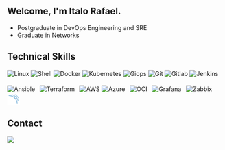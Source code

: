 ## Welcome, I'm Italo Rafael.
- Postgraduate in DevOps Engineering and SRE
- Graduate in Networks<br>
  
## Technical Skills
  
<div style="display: _block">
  <img align="center" alt="Linux" height="30" width="40" src="https://cdn.jsdelivr.net/gh/devicons/devicon/icons/linux/linux-original.svg" />
  <img align="center" alt="Shell" height="30" width="40" src="https://www.vectorlogo.zone/logos/gnu_bash/gnu_bash-official.svg" />
  <img align="center" alt="Docker" height="30" width="40" src="https://cdn.jsdelivr.net/gh/devicons/devicon/icons/docker/docker-original-wordmark.svg" />
  <img align="center" alt="Kubernetes" height="30" width="40" src="https://cdn.jsdelivr.net/gh/devicons/devicon/icons/kubernetes/kubernetes-plain.svg" />   
  <img align="center" alt="Giops" height="30" width="40" src="https://www.vectorlogo.zone/logos/argoprojio/argoprojio-icon.svg" />       
  <img align="center" alt="Git" height="30" width="40" src="https://www.vectorlogo.zone/logos/git-scm/git-scm-icon.svg"> 
  <img align="center" alt="Gitlab" height="30" width="40" src="https://www.vectorlogo.zone/logos/gitlab/gitlab-tile.svg"/> 
  <img align="center" alt="Jenkins" height="30" width="40" src="https://www.vectorlogo.zone/logos/jenkins/jenkins-icon.svg" /> <br><br>
  <img align="center" alt="Ansible" height="30" width="40" src="https://www.vectorlogo.zone/logos/ansible/ansible-icon.svg"> 
  &ensp;<img align="center" alt="Terraform" height="32" width="30" src="https://www.vectorlogo.zone/logos/terraformio/terraformio-icon.svg">
  &ensp;<img align="center" alt="AWS" height="25" width="25" src="https://www.vectorlogo.zone/logos/amazon_aws/amazon_aws-icon.svg">
 <img align="center" alt="Azure" height="30" width="40" src="https://www.vectorlogo.zone/logos/microsoft_azure/microsoft_azure-icon.svg"/>
  &ensp;<img align="center" alt="OCI" height="25" width="25" src="https://www.vectorlogo.zone/logos/oracle/oracle-icon.svg"/>
  &ensp;<img align="center" alt="Grafana" height="25" width="25" src="https://www.vectorlogo.zone/logos/grafana/grafana-icon.svg"/>
  &ensp;<img align="center" alt="Zabbix" height="25" width="25" src="https://www.vectorlogo.zone/logos/zabbix/zabbix-icon.svg"/>
  &ensp;<img align="center" alt="Sonarqube" height="30" width="30" src="https://github.com/actions/starter-workflows/blob/main/icons/sonarqube.svg"/>
</div>

## Contact
<div> 
  <a href="https://www.linkedin.com/in/italorafaeltavares" target="_blank"><img src="https://img.shields.io/badge/-LinkedIn-%230077B5?style=for-the-badge&logo=linkedin&logoColor=white" target="_blank"></a> 
